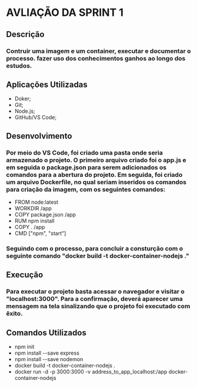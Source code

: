 # AVLIAÇÃO DA SPRINT 1

## Descrição

### Contruir uma imagem e um container, executar e documentar o processo. fazer uso dos conhecimentos ganhos ao longo dos estudos.

## Aplicações Utilizadas 

* Doker;
* Git;
* Node.js;
* GitHub/VS Code;

## Desenvolvimento

### Por meio do VS Code, foi criado uma pasta onde seria armazenado o projeto. O primeiro arquivo criado foi o app.js e em seguida o package.json para serem adicionados os comandos para a abertura do projeto. Em seguida, foi criado um arquivo Dockerfile, no qual seriam inseridos os comandos para criação da imagem, com os seguintes comandos:

* FROM node:latest
* WORKDIR /app
* COPY package.json /app
* RUM npm install
* COPY . /app
* CMD ["npm", "start"]

### Seguindo com o processo, para concluir a consturção com o seguinte comando "docker build -t docker-container-nodejs ."

## Execução

### Para executar o projeto basta acessar o navegador e visitar o "localhost:3000". Para a confirmação, deverá aparecer uma mensagem na tela sinalizando que o projeto foi executado com êxito.

## Comandos Utilizados 

* npm init
* npm install --save express
* npm install --save nodemon
* docker build -t docker-container-nodejs .
* docker run -d -p 3000:3000 -v address_to_app_localhost:/app docker-container-nodejs
